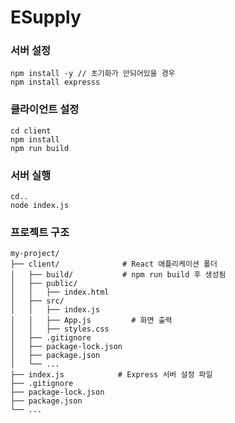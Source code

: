 # ESupply

### 서버 설정
```
npm install -y // 초기화가 안되어있을 경우
npm install expresss
```

### 클라이언트 설정
```
cd client
npm install
npm run build
```

### 서버 실행
```
cd..
node index.js
```


### 프로젝트 구조
```
my-project/
├── client/              # React 애플리케이션 폴더
│   ├── build/           # npm run build 후 생성됨
│   ├── public/
│   │   ├── index.html
│   ├── src/
│   │   ├── index.js
│   │   ├── App.js		   # 화면 출력
│   │   ├── styles.css
│   ├── .gitignore
│   ├── package-lock.json
│   ├── package.json
│   └── ...
├── index.js            # Express 서버 설정 파일
├── .gitignore
├── package-lock.json
├── package.json
└── ...

```
